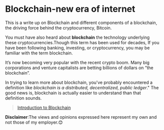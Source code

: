 # Blockchain-new era of internet 
This is a write up on Blockchain and different components of a blockchain, the driving force behind the cryptocurrency, Bitcoin.

You must have also heard about __blockchain__ the technology underlying these cryptocurrencies.Though this term has been used for decades,
If you have been following banking, investing, or cryptocurrency, you may be familiar with the term blockchain.

It’s now becoming very popular with the recent crypto boom. Many big corporations and venture capitalists are betting billions of
dollars on “the blockchain”.

In trying to learn more about blockchain, you've probably encountered a definition like _blockchain is a distributed, decentralized, 
public ledger_." The good news is, blockchain is actually easier to understand than that definition sounds.

>[Introduction to Blockchain](https://github.com/suryapeddineni/Blockchain-new-era-of-internet/blob/master/Introduction.md)


__Disclaimer__:The views and opinions expressed here represent my own and not those of my employer.:blush:

